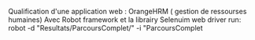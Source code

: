 Qualification d'une application web : OrangeHRM ( gestion de ressourses humaines)
Avec Robot framework et la librairy Selenuim web driver
run: robot -d "Resultats/ParcoursComplet/" -i "ParcoursComplet
